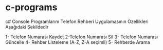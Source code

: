 # c-programs
c# Console Programlarım
Telefon Rehberi Uygulamasının Özellikleri Aşağıdaki Şekildedir

1- Telefon Numarası Kaydet
2-Telefon Numarası Sil
3- Telefon Numarası Güncelle
4- Rehber Listeleme (A-Z, Z-A seçimli)
5- Rehberde Arama
